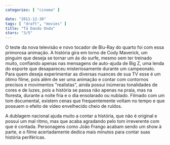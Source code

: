 ```yaml
---
categories: [ "cinema" ]

date: "2011-12-30"
tags: [ "draft", "movies" ]
title: "Tá Dando Onda"
stars: "3/5"
---
```

O teste da nova televisão e novo tocador de Blu-Ray do quarto foi com essa primorosa animação. A história gira em torno de Cody Maverick, um pinguim que deseja se tornar um ás do surfe, mesmo sem ter treinado muito, confiando apenas nas mensagens de auto-ajuda de Big Z, uma lenda do esporte que desapareceu misteriosamente durante um campeonato. Para quem deseja experimentar as diversas nuances de sua TV esse é um ótimo filme, pois além de ser uma animação e contar com contornos precisos e movimentos "realistas", ainda possui inúmeras tonalidades de cores e de luzes, pois a história se passa não apenas na praia, mas na floresta, durante a noite fria e o dia ensolarado ou nublado. Filmado com um tom documental, existem cenas que frequentemente voltam no tempo e que possuem o efeito de vídeo envelhecido cheio de ruídos.

A dublagem nacional ajuda muito a contar a história, que não é original e possui um mal ritmo, mas que acaba agradando pelo tom irreverente com que é contada. Personagens como João Frango acabam sendo um show à parte, e o filme acertadamente dedica mais minutos para contar suas história periféricas.

